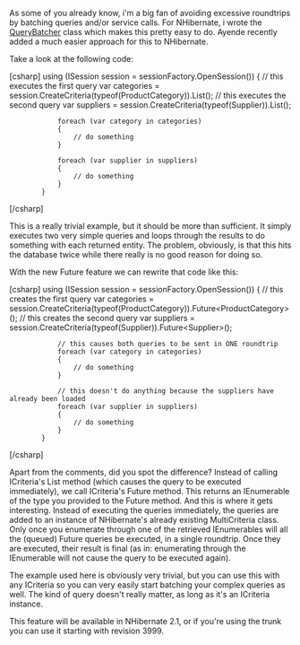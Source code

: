 As some of you already know, i'm a big fan of avoiding excessive roundtrips by batching queries and/or service calls.  For NHibernate, i wrote the <a href="http://davybrion.com/blog/2008/06/the-query-batcher/">QueryBatcher</a> class which makes this pretty easy to do.  Ayende recently added a much easier approach for this to NHibernate.  

Take a look at the following code:

<div>
[csharp]
            using (ISession session = sessionFactory.OpenSession())
            {
                // this executes the first query
                var categories = session.CreateCriteria(typeof(ProductCategory)).List();               
                // this executes the second query
                var suppliers = session.CreateCriteria(typeof(Supplier)).List();
 
                foreach (var category in categories)
                {
                    // do something
                }
 
                foreach (var supplier in suppliers)
                {
                    // do something
                }
            }
[/csharp]
</div>

This is a really trivial example, but it should be more than sufficient.  It simply executes two very simple queries and loops through the results to do something with each returned entity.  The problem, obviously, is that this hits the database twice while there really is no good reason for doing so.

With the new Future feature we can rewrite that code like this:

<div>
[csharp]
            using (ISession session = sessionFactory.OpenSession())
            {
                // this creates the first query
                var categories = session.CreateCriteria(typeof(ProductCategory)).Future&lt;ProductCategory&gt;();
                // this creates the second query
                var suppliers = session.CreateCriteria(typeof(Supplier)).Future&lt;Supplier&gt;();
 
                // this causes both queries to be sent in ONE roundtrip
                foreach (var category in categories)
                {
                    // do something
                }
 
                // this doesn't do anything because the suppliers have already been loaded
                foreach (var supplier in suppliers)
                {
                    // do something
                }
            }
[/csharp]
</div>

Apart from the comments, did you spot the difference? Instead of calling ICriteria's List method (which causes the query to be executed immediately), we call ICriteria's Future method.  This returns an IEnumerable of the type you provided to the Future method.  And this is where it gets interesting.  Instead of executing the queries immediately, the queries are added to an instance of NHibernate's already existing MultiCriteria class.  Only once you enumerate through one of the retrieved IEnumerables will all the (queued) Future queries be executed, in a single roundtrip.  Once they are executed, their result is final (as in: enumerating through the IEnumerable will not cause the query to be executed again).

The example used here is obviously very trivial, but you can use this with any ICriteria so you can very easily start batching your complex queries as well.  The kind of query doesn't really matter, as long as it's an ICriteria instance.

This feature will be available in NHibernate 2.1, or if you're using the trunk you can use it starting with revision 3999.